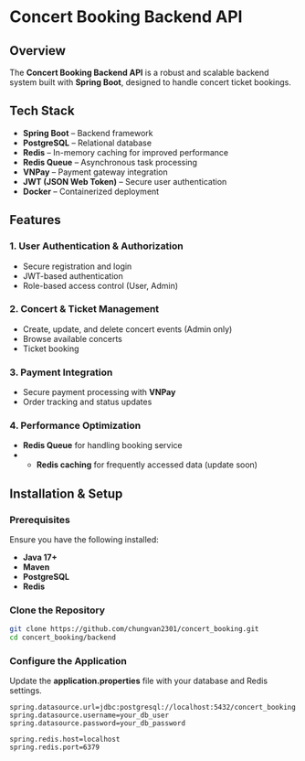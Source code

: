 # Concert Booking Backend API

## Overview

The **Concert Booking Backend API** is a robust and scalable backend system built with **Spring Boot**, designed to handle concert ticket bookings.

## Tech Stack

- **Spring Boot** – Backend framework
- **PostgreSQL** – Relational database
- **Redis** – In-memory caching for improved performance
- **Redis Queue** – Asynchronous task processing
- **VNPay** – Payment gateway integration
- **JWT (JSON Web Token)** – Secure user authentication
- **Docker** – Containerized deployment

## Features

### 1. **User Authentication & Authorization**

- Secure registration and login
- JWT-based authentication
- Role-based access control (User, Admin)

### 2. **Concert & Ticket Management**

- Create, update, and delete concert events (Admin only)
- Browse available concerts
- Ticket booking

### 3. **Payment Integration**

- Secure payment processing with **VNPay**
- Order tracking and status updates

### 4. **Performance Optimization**

- **Redis Queue** for handling booking service
- - **Redis caching** for frequently accessed data (update soon)

## Installation & Setup

### Prerequisites

Ensure you have the following installed:

- **Java 17+**
- **Maven**
- **PostgreSQL**
- **Redis**

### Clone the Repository

```sh
git clone https://github.com/chungvan2301/concert_booking.git
cd concert_booking/backend
```

### Configure the Application

Update the **application.properties** file with your database and Redis settings.

```properties
spring.datasource.url=jdbc:postgresql://localhost:5432/concert_booking
spring.datasource.username=your_db_user
spring.datasource.password=your_db_password

spring.redis.host=localhost
spring.redis.port=6379
```



